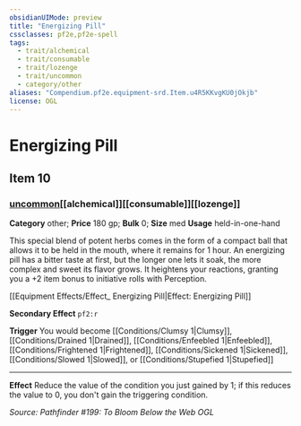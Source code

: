 ```yaml
---
obsidianUIMode: preview
title: "Energizing Pill"
cssclasses: pf2e,pf2e-spell
tags:
  - trait/alchemical
  - trait/consumable
  - trait/lozenge
  - trait/uncommon
  - category/other
aliases: "Compendium.pf2e.equipment-srd.Item.u4R5KKvgKU0jOkjb"
license: OGL
---
```

# Energizing Pill
## Item 10
### [uncommon](uncommon "Uncommon Rarity Trait")[[alchemical]][[consumable]][[lozenge]]

**Category** other; 
**Price** 180 gp; 
**Bulk** 0; **Size** med
**Usage** held-in-one-hand

This special blend of potent herbs comes in the form of a compact ball that allows it to be held in the mouth, where it remains for 1 hour. An energizing pill has a bitter taste at first, but the longer one lets it soak, the more complex and sweet its flavor grows. It heightens your reactions, granting you a +2 item bonus to initiative rolls with Perception.

[[Equipment Effects/Effect_ Energizing Pill|Effect: Energizing Pill]]

**Secondary Effect** `pf2:r`

**Trigger** You would become [[Conditions/Clumsy 1|Clumsy]], [[Conditions/Drained 1|Drained]], [[Conditions/Enfeebled 1|Enfeebled]], [[Conditions/Frightened 1|Frightened]], [[Conditions/Sickened 1|Sickened]], [[Conditions/Slowed 1|Slowed]], or [[Conditions/Stupefied 1|Stupefied]]

* * *

**Effect** Reduce the value of the condition you just gained by 1; if this reduces the value to 0, you don't gain the triggering condition.

*Source: Pathfinder #199: To Bloom Below the Web*
*OGL*